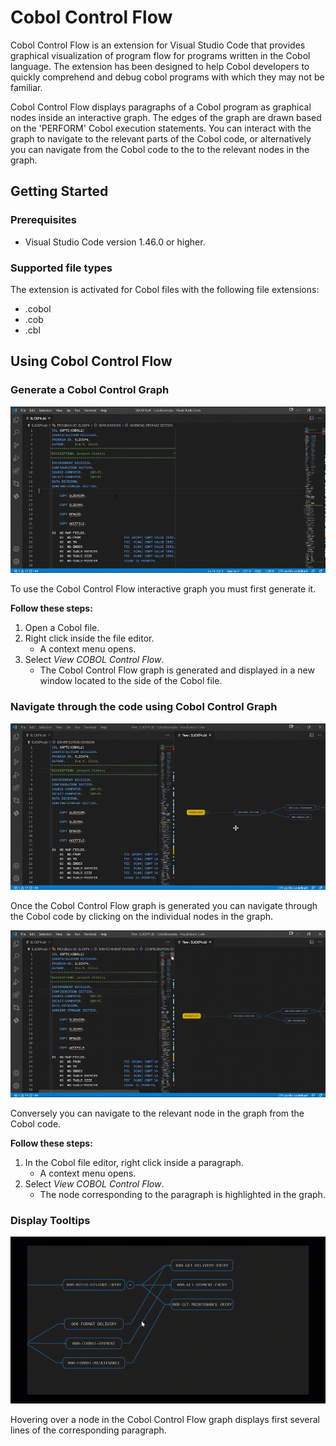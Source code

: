# Cobol Control Flow

Cobol Control Flow is an extension for Visual Studio Code that provides graphical visualization of program flow for programs written in the Cobol language. The extension has been designed to help Cobol developers to quickly comprehend and debug cobol programs with which they may not be familiar.

Cobol Control Flow displays paragraphs of a Cobol program as graphical nodes inside an interactive graph. The edges of the graph are drawn based on the 'PERFORM' Cobol execution statements. You can interact with the graph to navigate to the relevant parts of the Cobol code, or alternatively you can navigate from the Cobol code to the to the relevant nodes in the graph.

## Getting Started

### Prerequisites

- Visual Studio Code version 1.46.0 or higher.

### Supported file types

The extension is activated for Cobol files with the following file extensions:
 - .cobol
 - .cob
 - .cbl

## Using Cobol Control Flow

###  Generate a Cobol Control Graph

![](CobolControlFlow_generateFlow.gif)

To use the Cobol Control Flow interactive graph you must first generate it.

**Follow these steps:**
1. Open a Cobol file.
2. Right click inside the file editor.
    - A context menu opens.
3. Select *View COBOL Control Flow*.
    - The Cobol Control Flow graph is generated and displayed in a new window located to the side of the Cobol file.

### Navigate through the code using Cobol Control Graph

![](CobolControlFlow_highlightingCode.gif)

Once the Cobol Control Flow graph is generated you can navigate through the Cobol code by clicking on the individual nodes in the graph.

![](CobolControlFlow_highlightingNodes.gif)

Conversely you can navigate to the relevant node in the graph from the Cobol code.

**Follow these steps:**

1. In the Cobol file editor, right click inside a paragraph.
    - A context menu opens.
2. Select *View COBOL Control Flow*.
    - The node corresponding to the paragraph is highlighted in the graph.

### Display Tooltips

![](CobolControlFlow_tooltip.gif)

Hovering over a node in the Cobol Control Flow graph displays first several lines of the corresponding paragraph.